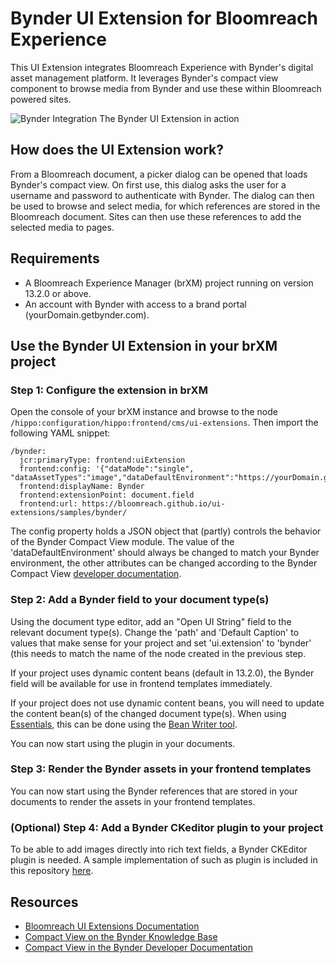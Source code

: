 # Bynder UI Extension for Bloomreach Experience

This UI Extension integrates Bloomreach Experience with Bynder's digital asset management platform. It leverages Bynder's compact view component to browse media from Bynder and use these within Bloomreach powered sites.

![Bynder Integration](Bynder.gif)
The Bynder UI Extension in action

## How does the UI Extension work?

From a Bloomreach document, a picker dialog can be opened that loads Bynder's compact view. On first use, this dialog asks the user for a username and password to authenticate with Bynder. The dialog can then be used to browse and select media, for which references are stored in the Bloomreach document. Sites can then use these references to add the selected media to pages.

## Requirements
- A Bloomreach Experience Manager (brXM) project running on version 13.2.0 or above.
- An account with Bynder with access to a brand portal (yourDomain.getbynder.com).

## Use the Bynder UI Extension in your brXM project

### Step 1: Configure the extension in brXM
Open the console of your brXM instance and browse to the node `/hippo:configuration/hippo:frontend/cms/ui-extensions`. Then import the following YAML snippet:

```
/bynder:
  jcr:primaryType: frontend:uiExtension
  frontend:config: '{"dataMode":"single", "dataAssetTypes":"image","dataDefaultEnvironment":"https://yourDomain.getbynder.com"}'
  frontend:displayName: Bynder
  frontend:extensionPoint: document.field
  frontend:url: https://bloomreach.github.io/ui-extensions/samples/bynder/
```

The config property holds a JSON object that (partly) controls the behavior of the Bynder Compact View module. The value of the 'dataDefaultEnvironment' should always be changed to match your Bynder environment, the other attributes can be changed according to the Bynder Compact View [developer documentation](https://developer-docs.bynder.com/UI-components/).

### Step 2: Add a Bynder field to your document type(s)

Using the document type editor, add an "Open UI String" field to the relevant document type(s). Change the 'path' and 'Default Caption' to values that make sense for your project and set 'ui.extension' to 'bynder' (this needs to match the name of the node created in the previous step.

If your project uses dynamic content beans (default in 13.2.0), the Bynder field will be available for use in frontend templates immediately.

If your project does not use dynamic content beans, you will need to update the content bean(s) of the changed document type(s). When using [Essentials](https://documentation.bloomreach.com/library/setup/introduction.html), this can be done using the [Bean Writer tool](https://documentation.bloomreach.com/library/setup/development-tools.html#beanwriter).

You can now start using the plugin in your documents.

### Step 3: Render the Bynder assets in your frontend templates

You can now start using the Bynder references that are stored in your documents to render the assets in your frontend templates.

### (Optional) Step 4: Add a Bynder CKeditor plugin to your project

To be able to add images directly into rich text fields, a Bynder CKEditor plugin is needed. A sample implementation of such as plugin is included in this repository [here](./ckeditor).


## Resources
- [Bloomreach UI Extensions Documentation](https://documentation.bloomreach.com/library/concepts/open-ui/introduction.html)
- [Compact View on the Bynder Knowledge Base](https://help.bynder.com/system/compact-view.htm)
- [Compact View in the Bynder Developer Documentation](https://developer-docs.bynder.com/UI-components/)
